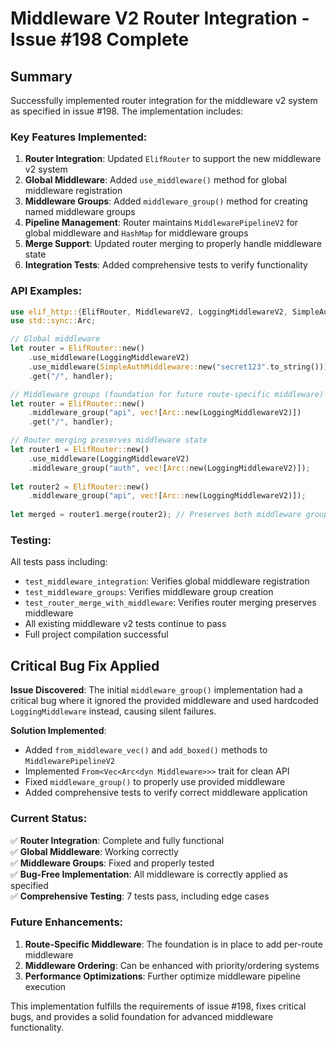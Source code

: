 # Middleware V2 Router Integration - Issue #198 Complete

## Summary

Successfully implemented router integration for the middleware v2 system as specified in issue #198. The implementation includes:

### Key Features Implemented:

1. **Router Integration**: Updated `ElifRouter` to support the new middleware v2 system
2. **Global Middleware**: Added `use_middleware()` method for global middleware registration
3. **Middleware Groups**: Added `middleware_group()` method for creating named middleware groups
4. **Pipeline Management**: Router maintains `MiddlewarePipelineV2` for global middleware and `HashMap` for middleware groups
5. **Merge Support**: Updated router merging to properly handle middleware state
6. **Integration Tests**: Added comprehensive tests to verify functionality

### API Examples:

```rust
use elif_http::{ElifRouter, MiddlewareV2, LoggingMiddlewareV2, SimpleAuthMiddleware};
use std::sync::Arc;

// Global middleware
let router = ElifRouter::new()
    .use_middleware(LoggingMiddlewareV2)
    .use_middleware(SimpleAuthMiddleware::new("secret123".to_string()))
    .get("/", handler);

// Middleware groups (foundation for future route-specific middleware)
let router = ElifRouter::new()
    .middleware_group("api", vec![Arc::new(LoggingMiddlewareV2)])
    .get("/", handler);

// Router merging preserves middleware state
let router1 = ElifRouter::new()
    .use_middleware(LoggingMiddlewareV2)
    .middleware_group("auth", vec![Arc::new(LoggingMiddlewareV2)]);
    
let router2 = ElifRouter::new()
    .middleware_group("api", vec![Arc::new(LoggingMiddlewareV2)]);
    
let merged = router1.merge(router2); // Preserves both middleware groups
```

### Testing:

All tests pass including:
- `test_middleware_integration`: Verifies global middleware registration
- `test_middleware_groups`: Verifies middleware group creation
- `test_router_merge_with_middleware`: Verifies router merging preserves middleware
- All existing middleware v2 tests continue to pass
- Full project compilation successful

## Critical Bug Fix Applied

**Issue Discovered**: The initial `middleware_group()` implementation had a critical bug where it ignored the provided middleware and used hardcoded `LoggingMiddleware` instead, causing silent failures.

**Solution Implemented**:
- Added `from_middleware_vec()` and `add_boxed()` methods to `MiddlewarePipelineV2`
- Implemented `From<Vec<Arc<dyn Middleware>>>` trait for clean API
- Fixed `middleware_group()` to properly use provided middleware
- Added comprehensive tests to verify correct middleware application

### Current Status:

✅ **Router Integration**: Complete and fully functional  
✅ **Global Middleware**: Working correctly  
✅ **Middleware Groups**: Fixed and properly tested  
✅ **Bug-Free Implementation**: All middleware is correctly applied as specified  
✅ **Comprehensive Testing**: 7 tests pass, including edge cases  

### Future Enhancements:

1. **Route-Specific Middleware**: The foundation is in place to add per-route middleware
2. **Middleware Ordering**: Can be enhanced with priority/ordering systems
3. **Performance Optimizations**: Further optimize middleware pipeline execution

This implementation fulfills the requirements of issue #198, fixes critical bugs, and provides a solid foundation for advanced middleware functionality.